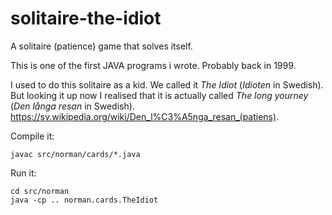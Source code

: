 # solitaire-the-idiot

A solitaire (patience) game that solves itself. 

This is one of the first JAVA programs i wrote. Probably back in 1999.

I used to do this solitaire as a kid. We called it _The Idiot_ (_Idioten_ in Swedish). But looking it up now I realised that it is actually called _The long yourney_ (_Den långa resan_ in Swedish). https://sv.wikipedia.org/wiki/Den_l%C3%A5nga_resan_(patiens). 

Compile it:

    javac src/norman/cards/*.java

Run it:

    cd src/norman
    java -cp .. norman.cards.TheIdiot
